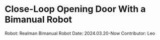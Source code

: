 # Close-Loop Opening Door With a Bimanual Robot
Robot: Realman Bimanual Robot
Date: 2024.03.20-Now
Contributor: Leo